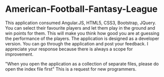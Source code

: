 # American-Football-Fantasy-League

This application consumed Angular.JS, HTML5, CSS3, Bootstrap, JQuery.
You can select their favourite players and let them play in the ground and win points for them. This will make you think how good you are at guessing the performance of the players.
The application is designed as a developer version. You can go through the application and post your feedback.
I appreciate your response because there is always a scope for improvement.

"When you open the application as a collection of separate files, please do open the index file first" This is a request for new programmers.
